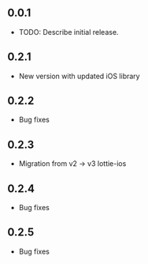 ## 0.0.1

* TODO: Describe initial release.

## 0.2.1

* New version with updated iOS library

## 0.2.2

* Bug fixes

## 0.2.3

* Migration from v2 -> v3 lottie-ios

## 0.2.4

* Bug fixes

## 0.2.5

* Bug fixes